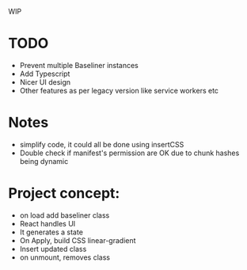 WIP

# TODO 
- Prevent multiple Baseliner instances
- Add Typescript
- Nicer UI design
- Other features as per legacy version like service workers etc

# Notes
- simplify code, it could all be done using insertCSS
- Double check if manifest's permission are OK due to chunk hashes being dynamic

# Project concept:
- on load add baseliner class
- React handles UI
- It generates a state
- On Apply, build CSS linear-gradient
- Insert updated class
- on unmount, removes class
